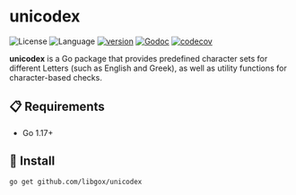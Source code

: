 # unicodex

![License](https://img.shields.io/badge/license-Apache2.0-green) ![Language](https://img.shields.io/badge/Language-Go-blue.svg) [![version](https://img.shields.io/github/v/tag/libgox/unicodex?label=release&color=blue)](https://github.com/libgox/unicodex/releases) [![Godoc](http://img.shields.io/badge/docs-go.dev-blue.svg?style=flat-square)](https://pkg.go.dev/github.com/libgox/unicodex) [![codecov](https://codecov.io/gh/libgox/unicodex/branch/main/graph/badge.svg)](https://codecov.io/gh/libgox/unicodex)

**unicodex** is a Go package that provides predefined character sets for different Letters (such as English and Greek), as well as utility functions for character-based checks.

## 📋 Requirements

- Go 1.17+

## 🚀 Install

```
go get github.com/libgox/unicodex
```
